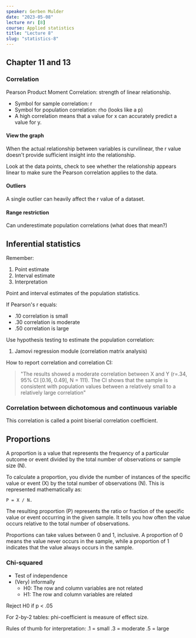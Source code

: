 ```yaml
---
speaker: Gerben Mulder
date: "2023-05-08"
lecture nr: [8]
course: Applied statistics
title: "Lecture 8"
slug: "statistics-8"
---
```


## Chapter 11 and 13

### Correlation

Pearson Product Moment Correlation: strength of linear relationship.

- Symbol for sample correlation: r
- Symbol for population correlation: rho (looks like a p)
- A high correlation means that a value for x can accurately predict a value for y.

#### View the graph

When the actual relationship between variables is curvilinear, the r value doesn't provide sufficient insight into the relationship.

Look at the data points, check to see whether the relationship appears linear to make sure the Pearson correlation applies to the data.

#### Outliers

A single outlier can heavily affect the r value of a dataset.

#### Range restriction

Can underestimate population correlations (what does that mean?)

## Inferential statistics

Remember:

1. Point estimate
2. Interval estimate
3. Interpretation

Point and interval estimates of the population statistics.

If Pearson's r equals:
- .10 correlation is small
- .30 correlation is moderate
- .50 correlation is large

Use hypothesis testing to estimate the population correlation:
1. Jamovi regression module (correlation matrix analysis)

How to report correlation and correlation CI:

> "The results showed a moderate correlation between X and Y (r=.34, 95% CI [0.16, 0.49], N = 111). The CI shows that the sample is consistent with population values between a relatively small to a relatively large correlation"

### Correlation between dichotomous and continuous variable

This correlation is called a point biserial correlation coefficient.

## Proportions

A proportion is a value that represents the frequency of a particular outcome or event divided by the total number of observations or sample size (N).


To calculate a proportion, you divide the number of instances of the specific value or event (X) by the total number of observations (N). This is represented mathematically as: 

```
P = X / N.
```

The resulting proportion (P) represents the ratio or fraction of the specific value or event occurring in the given sample. It tells you how often the value occurs relative to the total number of observations.

Proportions can take values between 0 and 1, inclusive. A proportion of 0 means the value never occurs in the sample, while a proportion of 1 indicates that the value always occurs in the sample.

### Chi-squared

- Test of independence
- (Very) informally
  - H0: The row and column variables are not related
  - H1: The row and column variables are related

Reject H0 if p < .05

For 2-by-2 tables: phi-coefficient is measure of effect size.

Rules of thumb for interpretation:
.1 = small
.3 = moderate
.5 = large